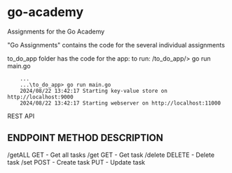 # go-academy
Assignments for the Go Academy

"Go Assignments" contains the code for the several individual assignments

to_do_app folder has the code for the app:
to run: /to_do_app/> go run main.go

        ...
        ...\to_do_app> go run main.go  
        2024/08/22 13:42:17 Starting key-value store on http://localhost:9000
        2024/08/22 13:42:17 Starting webserver on http://localhost:11000


REST API 


ENDPOINT      METHOD                     DESCRIPTION
-------------------------------------------------------
/getALL        GET                        - Get all tasks
/get           GET                        - Get task
/delete        DELETE                     - Delete task
/set           POST                       - Create task
               PUT                        - Update task
